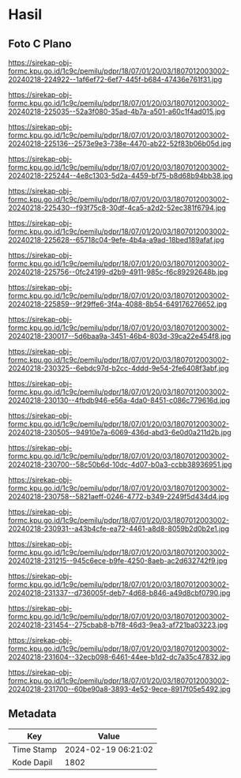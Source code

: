 # Hasil

## Foto C Plano

https://sirekap-obj-formc.kpu.go.id/1c9c/pemilu/pdpr/18/07/01/20/03/1807012003002-20240218-224922--1af6ef72-6ef7-445f-b684-47436e761f31.jpg

https://sirekap-obj-formc.kpu.go.id/1c9c/pemilu/pdpr/18/07/01/20/03/1807012003002-20240218-225035--52a3f080-35ad-4b7a-a501-a60c1f4ad015.jpg

https://sirekap-obj-formc.kpu.go.id/1c9c/pemilu/pdpr/18/07/01/20/03/1807012003002-20240218-225136--2573e9e3-738e-4470-ab22-52f83b06b05d.jpg

https://sirekap-obj-formc.kpu.go.id/1c9c/pemilu/pdpr/18/07/01/20/03/1807012003002-20240218-225244--4e8c1303-5d2a-4459-bf75-b8d68b94bb38.jpg

https://sirekap-obj-formc.kpu.go.id/1c9c/pemilu/pdpr/18/07/01/20/03/1807012003002-20240218-225430--f93f75c8-30df-4ca5-a2d2-52ec381f6794.jpg

https://sirekap-obj-formc.kpu.go.id/1c9c/pemilu/pdpr/18/07/01/20/03/1807012003002-20240218-225628--65718c04-9efe-4b4a-a9ad-18bed189afaf.jpg

https://sirekap-obj-formc.kpu.go.id/1c9c/pemilu/pdpr/18/07/01/20/03/1807012003002-20240218-225756--0fc24199-d2b9-4911-985c-f6c89292648b.jpg

https://sirekap-obj-formc.kpu.go.id/1c9c/pemilu/pdpr/18/07/01/20/03/1807012003002-20240218-225859--9f29ffe6-3f4a-4088-8b54-649176276652.jpg

https://sirekap-obj-formc.kpu.go.id/1c9c/pemilu/pdpr/18/07/01/20/03/1807012003002-20240218-230017--5d6baa9a-3451-46b4-803d-39ca22e454f8.jpg

https://sirekap-obj-formc.kpu.go.id/1c9c/pemilu/pdpr/18/07/01/20/03/1807012003002-20240218-230325--6ebdc97d-b2cc-4ddd-9e54-2fe6408f3abf.jpg

https://sirekap-obj-formc.kpu.go.id/1c9c/pemilu/pdpr/18/07/01/20/03/1807012003002-20240218-230130--4fbdb946-e56a-4da0-8451-c086c779616d.jpg

https://sirekap-obj-formc.kpu.go.id/1c9c/pemilu/pdpr/18/07/01/20/03/1807012003002-20240218-230505--94910e7a-6069-436d-abd3-6e0d0a211d2b.jpg

https://sirekap-obj-formc.kpu.go.id/1c9c/pemilu/pdpr/18/07/01/20/03/1807012003002-20240218-230700--58c50b6d-10dc-4d07-b0a3-ccbb38936951.jpg

https://sirekap-obj-formc.kpu.go.id/1c9c/pemilu/pdpr/18/07/01/20/03/1807012003002-20240218-230758--5821aeff-0246-4772-b349-2249f5d434d4.jpg

https://sirekap-obj-formc.kpu.go.id/1c9c/pemilu/pdpr/18/07/01/20/03/1807012003002-20240218-230931--a43b4cfe-ea72-4461-a8d8-8059b2d0b2e1.jpg

https://sirekap-obj-formc.kpu.go.id/1c9c/pemilu/pdpr/18/07/01/20/03/1807012003002-20240218-231215--945c6ece-b9fe-4250-8aeb-ac2d632742f9.jpg

https://sirekap-obj-formc.kpu.go.id/1c9c/pemilu/pdpr/18/07/01/20/03/1807012003002-20240218-231337--d736005f-deb7-4d68-b846-a49d8cbf0790.jpg

https://sirekap-obj-formc.kpu.go.id/1c9c/pemilu/pdpr/18/07/01/20/03/1807012003002-20240218-231454--275cbab8-b7f8-46d3-9ea3-af721ba03223.jpg

https://sirekap-obj-formc.kpu.go.id/1c9c/pemilu/pdpr/18/07/01/20/03/1807012003002-20240218-231604--32ecb098-6461-44ee-b1d2-dc7a35c47832.jpg

https://sirekap-obj-formc.kpu.go.id/1c9c/pemilu/pdpr/18/07/01/20/03/1807012003002-20240218-231700--60be90a8-3893-4e52-9ece-8917f05e5492.jpg


## Metadata

| Key        | Value               |
| ---------- | ------------------- |
| Time Stamp | 2024-02-19 06:21:02 |
| Kode Dapil | 1802                |



